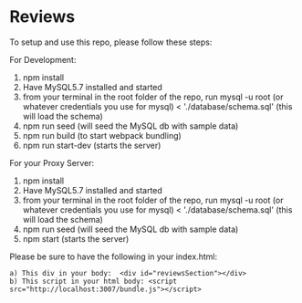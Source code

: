# Reviews

To setup and use this repo, please follow these steps:

For Development:

1) npm install
2) Have MySQL5.7 installed and started
3) from your terminal in the root folder of the repo, run mysql -u root (or whatever credentials you use for mysql) < './database/schema.sql' (this will load the schema)
4) npm run seed (will seed the MySQL db with sample data)
5) npm run build (to start webpack bundling)
6) npm run start-dev (starts the server)

For your Proxy Server:

1) npm install
2) Have MySQL5.7 installed and started
3) from your terminal in the root folder of the repo, run mysql -u root (or whatever credentials you use for mysql) < './database/schema.sql'  (this will load the schema)
4) npm run seed (will seed the MySQL db with sample data)
5) npm start (starts the server)

  Please be sure to have the following in your index.html:

    a) This div in your body:  <div id="reviewsSection"></div>
    b) This script in your html body: <script src="http://localhost:3007/bundle.js"></script>

